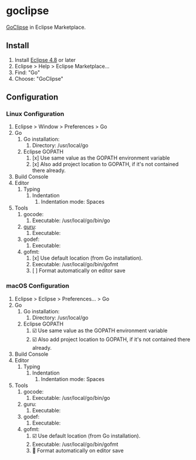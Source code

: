 # goclipse

[GoClipse](https://marketplace.eclipse.org/content/goclipse) in Eclipse Marketplace.

## Install

1. Install [Eclipse 4.8](eclipse-4.8) or later
1. Eclipse > Help > Eclipse Marketplace...
1. Find: "Go"
1. Choose: "GoClipse"

## Configuration

### Linux Configuration

1. Eclipse > Window > Preferences > Go
1. Go
    1. Go installation:
        1. Directory: /usr/local/go
    1. Eclipse GOPATH
        1. [x] Use same value as the GOPATH environment variable
        1. [x] Also add project location to GOPATH, if it's not contained there already.
1. Build Console
1. Editor
    1. Typing
        1. Indentation
            1. Indentation mode: Spaces
1. Tools
    1. gocode:
        1. Executable: /usr/local/go/bin/go
    1. [guru](guru.md):
        1. Executable:
    1. godef:
        1. Executable:
    1. gofmt:
        1. [x] Use default location (from Go installation).
        1. Executable: /usr/local/go/bin/gofmt
        1. [ ] Format automatically on editor save

### macOS Configuration


1. Eclipse > Eclipse > Preferences... > Go
1. Go
    1. Go installation:
        1. Directory: /usr/local/go
    1. Eclipse GOPATH
        1. :ballot_box_with_check: Use same value as the GOPATH environment variable
        1. :ballot_box_with_check: Also add project location to GOPATH, if it's not contained there already.
1. Build Console
1. Editor
    1. Typing
        1. Indentation
            1. Indentation mode: Spaces
1. Tools
    1. gocode:
        1. Executable: /usr/local/go/bin/go
    1. guru:
        1. Executable:
    1. godef:
        1. Executable:
    1. gofmt:
        1. :ballot_box_with_check: Use default location (from Go installation).
        1. Executable: /usr/local/go/bin/gofmt
        1. :black_square_button: Format automatically on editor save